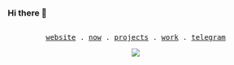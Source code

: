### Hi there 👋

<a href="https://github.com/acadbek/ssr-contributions-img">

   <picture>
    <source media="(prefers-color-scheme: dark)" srcset="https://ssr-contributions-svg.vercel.app/_/acadbek?chart=3dbar&gap=0.6&scale=2&flatten=2&animation=wave&animation_duration=4&animation_delay=0.06&animation_amplitude=24&animation_frequency=0.1&animation_wave_center=0_3&format=svg&weeks=34&theme=native&dark=true">
    <source media="(prefers-color-scheme: light)" srcset="https://ssr-contributions-svg.vercel.app/_/acadbek?chart=3dbar&gap=0.6&scale=2&flatten=2&animation=wave&animation_duration=4&animation_delay=0.06&animation_amplitude=24&animation_frequency=0.1&animation_wave_center=0_3&format=svg&weeks=34&theme=native">
    <img alt="" src="[https://ssr-contributions-svg.vercel.app/_/acadbek?chart=3dbar&flatten=1&weeks=40&animation=wave&format=svg&gap=0.6&animation_frequency=0.2&animation_amplitude=20&theme=pink](https://ssr-contributions-svg.vercel.app/_/acadbek?chart=3dbar&gap=0.6&scale=2&flatten=2&animation=wave&animation_duration=4&animation_delay=0.06&animation_amplitude=24&animation_frequency=0.1&animation_wave_center=0_3&format=svg&weeks=34&theme=native)" >
  </picture>
</a>

<p align="center">
  <samp>
    <a href="https://nosirjonov.uz">website</a> .
    <a href="https://github.com/acadbek#js-contribution-activity">now</a> .
    <a href="https://nosirjonov.uz/projects">projects</a> .
    <a href="https://najottalim.uz/">work</a> .
    <a href="https://t.me/asad_nosirov">telegram</a>
  </samp>
</p>

<p align="center">
    <a href="https://hits.sh/github.com/acadbek/">
        <img src="https://hits.sh/github.com/acadbek.svg?view=today-total&label=Asad's%20Viewers%20(today%20%2F%20total)&extraCount=1000&color=000000&labelColor=000000&logo=vercel">
  </a>
</p>
